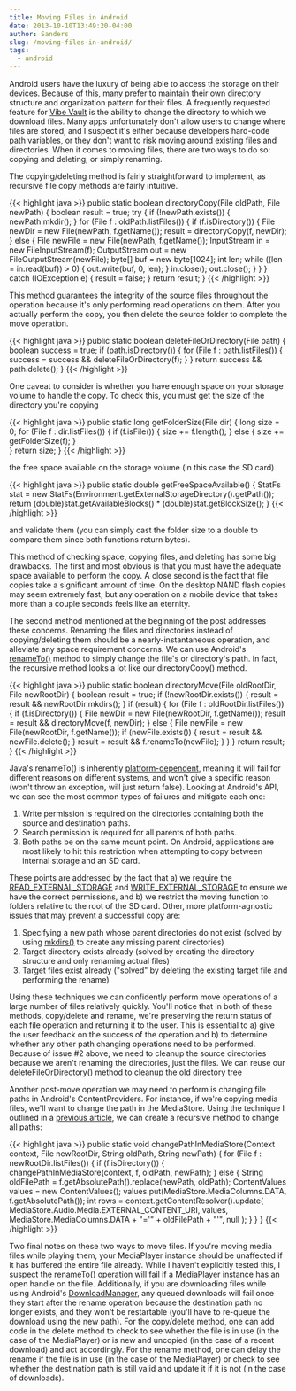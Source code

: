 ```yaml
---
title: Moving Files in Android
date: 2013-10-10T13:49:20-04:00
author: Sanders
slug: /moving-files-in-android/
tags:
  - android
---
```

Android users have the luxury of being able to access the storage on their devices. Because of this, many prefer to maintain their own directory structure and organization pattern for their files. A frequently requested feature for <a title="Vibe Vault" href="https://play.google.com/store/apps/details?id=com.code.vibevault" target="_blank">Vibe Vault</a> is the ability to change the directory to which we download files. Many apps unfortunately don't allow users to change where files are stored, and I suspect it's either because developers hard-code path variables, or they don't want to risk moving around existing files and directories. When it comes to moving files, there are two ways to do so: copying and deleting, or simply renaming.

The copying/deleting method is fairly straightforward to implement, as recursive file copy methods are fairly intuitive.

{{< highlight java >}}
public static boolean directoryCopy(File oldPath, File newPath) {
  boolean result = true;
  try {
    if (!newPath.exists()) {
      newPath.mkdir();
    }
    for (File f : oldPath.listFiles()) {
      if (f.isDirectory()) {
        File newDir = new File(newPath, f.getName());
        result = directoryCopy(f, newDir);
      } else {
        File newFile = new File(newPath, f.getName());
        InputStream in = new FileInputStream(f);
        OutputStream out = new FileOutputStream(newFile);
        byte[] buf = new byte[1024];
        int len;
        while ((len = in.read(buf)) > 0) {
          out.write(buf, 0, len);
        }
        in.close();
        out.close();
      }
    }
  } catch (IOException e) {
    result = false;
  }
  return result;
}
{{< /highlight >}}

This method guarantees the integrity of the source files throughout the operation because it's only performing read operations on them. After you actually perform the copy, you then delete the source folder to complete the move operation.

{{< highlight java >}}
public static boolean deleteFileOrDirectory(File path) {
  boolean success = true;
  if (path.isDirectory()) {
    for (File f : path.listFiles()) {
      success = success && deleteFileOrDirectory(f);
    }
  }
  return success && path.delete();
}
{{< /highlight >}}

One caveat to consider is whether you have enough space on your storage volume to handle the copy. To check this, you must get the size of the directory you're copying

{{< highlight java >}}
public static long getFolderSize(File dir) {
  long size = 0;
  for (File f : dir.listFiles()) {
    if (f.isFile()) {
      size += f.length();
    } else {
      size += getFolderSize(f);
    }				
  }
  return size;
}
{{< /highlight >}}

the free space available on the storage volume (in this case the SD card)

{{< highlight java >}}
public static double getFreeSpaceAvailable() {
  StatFs stat = new StatFs(Environment.getExternalStorageDirectory().getPath());
  return (double)stat.getAvailableBlocks() * (double)stat.getBlockSize();
}
{{< /highlight >}}

and validate them (you can simply cast the folder size to a double to compare them since both functions return bytes).

This method of checking space, copying files, and deleting has some big drawbacks. The first and most obvious is that you must have the adequate space available to perform the copy. A close second is the fact that file copies take a significant amount of time. On the desktop NAND flash copies may seem extremely fast, but any operation on a mobile device that takes more than a couple seconds feels like an eternity.

The second method mentioned at the beginning of the post addresses these concerns. Renaming the files and directories instead of copying/deleting them should be a nearly-instantaneous operation, and alleviate any space requirement concerns. We can use Android's <a href="http://developer.android.com/reference/java/io/File.html#renameTo(java.io.File)" target="_blank">renameTo()</a> method to simply change the file's or directory's path. In fact, the recursive method looks a lot like our directoryCopy() method.

{{< highlight java >}}
public static boolean directoryMove(File oldRootDir, File newRootDir) {
  boolean result = true;
  if (!newRootDir.exists()) {
    result = result && newRootDir.mkdirs();
  }
  if (result) {
    for (File f : oldRootDir.listFiles()) {
      if (f.isDirectory()) {
        File newDir = new File(newRootDir, f.getName());
        result = result && directoryMove(f, newDir);
      } else {
        File newFile = new File(newRootDir, f.getName());
        if (newFile.exists()) {
          result = result && newFile.delete();
        }
        result = result && f.renameTo(newFile);
      }
    }
  }
  return result;
}
{{< /highlight >}}

Java's renameTo() is inherently <a href="http://docs.oracle.com/javase/7/docs/api/java/io/File.html#renameTo(java.io.File)" target="_blank">platform-dependent</a>, meaning it will fail for different reasons on different systems, and won't give a specific reason (won't throw an exception, will just return false). Looking at Android's API, we can see the most common types of failures and mitigate each one:

  1. Write permission is required on the directories containing both the source and destination paths.
  2. Search permission is required for all parents of both paths.
  3. Both paths be on the same mount point. On Android, applications are most likely to hit this restriction when attempting to copy between internal storage and an SD card.

These points are addressed by the fact that a) we require the <a href="http://developer.android.com/reference/android/Manifest.permission.html#READ_EXTERNAL_STORAGE" target="_blank">READ_EXTERNAL_STORAGE</a> and <a href="http://developer.android.com/reference/android/Manifest.permission.html#WRITE_EXTERNAL_STORAGE" target="_blank">WRITE_EXTERNAL_STORAGE</a> to ensure we have the correct permissions, and b) we restrict the moving function to folders relative to the root of the SD card. Other, more platform-agnostic issues that may prevent a successful copy are:

  1. Specifying a new path whose parent directories do not exist (solved by using <a style="font-style: normal;" href="http://developer.android.com/reference/java/io/File.html#mkdirs()" target="_blank">mkdirs()</a> to create any missing parent directories)
  2. Target directory exists already (solved by creating the directory structure and only renaming actual files)
  3. Target files exist already ("solved" by deleting the existing target file and performing the rename)

Using these techniques we can confidently perform move operations of a large number of files relatively quickly. You'll notice that in both of these methods, copy/delete and rename, we're preserving the return status of each file operation and returning it to the user. This is essential to a) give the user feedback on the success of the operation and b) to determine whether any other path changing operations need to be performed. Because of issue #2 above, we need to cleanup the source directories because we aren't renaming the directories, just the files. We can reuse our deleteFileOrDirectory() method to cleanup the old directory tree

Another post-move operation we may need to perform is changing file paths in Android's ContentProviders. For instance, if we're copying media files, we'll want to change the path in the MediaStore. Using the technique I outlined in a <a title="Moving a File In The Android MediaStore" href="/moving-a-file-in-the-android-mediastore/" target="_blank">previous article</a>, we can create a recursive method to change all paths:

{{< highlight java >}}
public static void changePathInMediaStore(Context context,
  File newRootDir, String oldPath, String newPath) {
  for (File f : newRootDir.listFiles()) {
    if (f.isDirectory()) {
      changePathInMediaStore(context, f, oldPath, newPath);
    } else {
      String oldFilePath = f.getAbsolutePath().replace(newPath, oldPath);
      ContentValues values = new ContentValues();
      values.put(MediaStore.MediaColumns.DATA, f.getAbsolutePath());
      int rows = context.getContentResolver().update(
        MediaStore.Audio.Media.EXTERNAL_CONTENT_URI, values,
        MediaStore.MediaColumns.DATA + "='" + oldFilePath + "'", null
      );
    }
  }
}
{{< /highlight >}}

Two final notes on these two ways to move files. If you're moving media files while playing them, your MediaPlayer instance should be unaffected if it has buffered the entire file already. While I haven't explicitly tested this, I suspect the renameTo() operation will fail if a MediaPlayer instance has an open handle on the file. Additionally, if you are downloading files while using Android's <a title="Using The Android DownloadManager" href="/using-the-android-downloadmanager/" target="_blank">DownloadManager</a>, any queued downloads will fail once they start after the rename operation because the destination path no longer exists, and they won't be restartable (you'll have to re-queue the download using the new path). For the copy/delete method, one can add code in the delete method to check to see whether the file is in use (in the case of the MediaPlayer) or is new and uncopied (in the case of a recent download) and act accordingly. For the rename method, one can delay the rename if the file is in use (in the case of the MediaPlayer) or check to see whether the destination path is still valid and update it if it is not (in the case of downloads).
